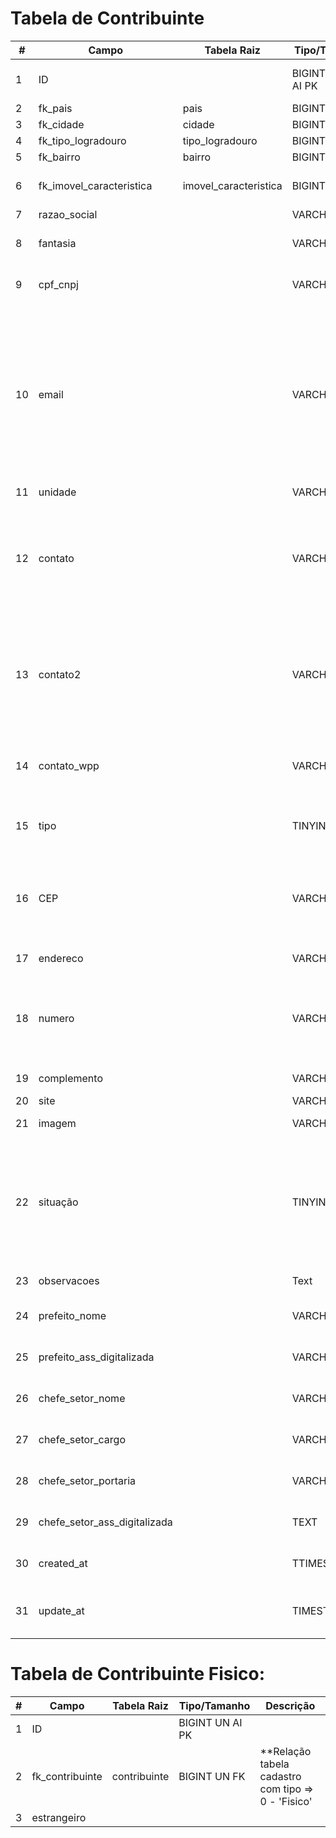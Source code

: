 # Tabela de Contribuinte 
 **\#**  | **Campo**                   | **Tabela Raiz**         | **Tipo/Tamanho**        | **Descrição**                                                                        |
---------|-----------------------------|-------------------------|-------------------------|--------------------------------------------------------------------------------------|
 1       | ID                          |                         | BIGINT \(20\) UN AI PK  | Identificador cadastro do contribuinte\.                                             |     
 2       | fk\_pais                    | pais                    | BIGINT \(20\) UN        |                                                                                      |      
 3       | fk\_cidade                  | cidade                  | BIGINT\(20\) UN         |                                                                                      |    
 4       | fk\_tipo\_logradouro        | tipo\_logradouro        | BIGINT\(20\) UN         |                                                                                      |      
 5       | fk\_bairro                  | bairro                  | BIGINT\(20\) UN         |                                                                                      |     
 6       | fk\_imovel\_caracteristica  | imovel\_caracteristica  | BIGINT\(20\) UN         | Cadastro da entidade => empresa                                                      |  
 7       | razao\_social               |                         | VARCHAR\(100\)          |                                                                                      |    
 8       | fantasia                    |                         | VARCHAR\(100\)          | ADD + Campo caso "tipo" == 1 (Tipo => Juridico)                                      |      
 9       | cpf\_cnpj                   |                         | VARCHAR\(100\)          | Observação: Preencher com CPF/CNPJ válido.                                           |      
 10      | email                       |                         | VARCHAR\(100\)          | Endereço eletrônico.<br> **Validação:** e-mail deve ser possuir o caractere "@"<br>  e este não pode estar no início e no fim do e-mail. Deve possuir no mínimo<br>  um caractere "." depois do @ e não pode estar no início ou no final do e-mail.                                                       |      
 11      | unidade                     |                         | VARCHAR\(20\)           |                                                                          |      
 12      | contato                     |                         | VARCHAR\(20\)           | Número de telefone do contribuinte, com DDD. <br> **Validação:** Se preenchido, deve conter apenas números, com o mínimo de dez dígitos.| 
 13      | contato2                    |                         | VARCHAR\(20\)           | Número de telefone do contribuinte, com DDD. <br> **Validação:** Se preenchido, deve conter apenas números, com o mínimo de dez dígitos.|      
 14      | contato\_wpp                |                         | VARCHAR\(20\)           | **Validação:** <br> 0 - não é whats app; <br> 1 - Sim é Whats app; |     
 15      | tipo                        |                         | TINYINT\(4\)            | Tipo Juridico ou Fisico.<br> **Valores:** 0 - Fisico <br> 1 - Juridico|     
 16      | CEP                         |                         | VARCHAR\(9\)            | Código de Endereçamento Postal - CEP. <br> **Validação:** Deve ser preenchido apenas com números, com 8 (oito) posições.|      
 17      | endereco                    |                         | VARCHAR\(100\)          | Endereço do contribuinte|      
 18      | numero                      |                         | VARCHAR\(100\)          | Número do logradouro.<br> Se não houver número a ser informado, preencher com "S/N".|   
 19      | complemento                 |                         | VARCHAR\(200\)          | Complemento do logradouro.            |
 20      | site                        |                         | VARCHAR\(255\)          |                                       |
 21      | imagem                      |                         | VARCHAR(191)            | Apenas Arquivos imagem. |
 22      | situação                    |                         | TINYINT(4) NN           | **Valores válidos:** <br>SITUACAO_INATIVO = 0; <br> SITUACAO_ATIVO = 1;<br> SITUACAO_OBITO = 2; <br> **Regras:** <br> - Registro de falecimento;|
 23      | observacoes                 |                         | Text                    | **Default/Expression:** Null |
 24      | prefeito_nome               |                         | VARCHAR(100)            |  Campo referente cadastro "entidade" => "empresa";|
 25      | prefeito_ass_digitalizada   |                         | VARCHAR(100)            |  Campo referente cadastro "entidade" => "empresa";|
 26      | chefe_setor_nome            |                         | VARCHAR(100)            |  Campo referente cadastro "entidade" => "empresa";|
 27      | chefe_setor_cargo           |                         | VARCHAR(100)            |  Campo referente cadastro "entidade" => "empresa";|
 28      | chefe_setor_portaria        |                         | VARCHAR(30)             |  Campo referente cadastro "entidade" => "empresa";|
 29      | chefe_setor_ass_digitalizada|                         | TEXT                    |  Campo referente cadastro "entidade" => "empresa";|    
 30      | created_at                  |                         | TTIMESTAMP              |  Campo referente data de cadastro contribuinte;|  
 31      | update_at                   |                         | TIMESTAMP               |  Campo referente data da ultima atualização do contribuinte;|  


 # Tabela de Contribuinte Fisico:
  **\#**  | **Campo**                   | **Tabela Raiz**         | **Tipo/Tamanho**        | **Descrição**                                                                        |
----------|-----------------------------|-------------------------|-------------------------|--------------------------------------------------------------------------------------|
 1        | ID                          |                         | BIGINT UN AI PK         |                                                                                      | 
 2        | fk_contribuinte             | contribuinte            | BIGINT UN FK            | **Relação tabela cadastro com tipo => 0 - 'Fisico'                                   |
 3        | estrangeiro                 |                         |